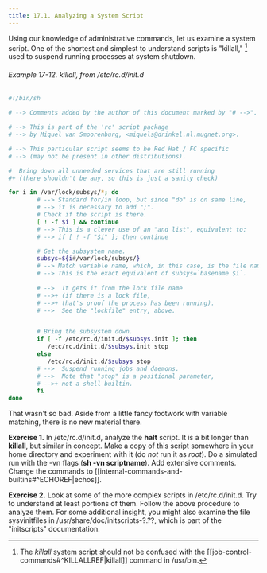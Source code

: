 ```yaml
---
title: 17.1. Analyzing a System Script
---
```


Using our knowledge of administrative commands, let us examine a system script. One of the shortest and simplest to understand scripts is "killall," [^1] used to suspend running processes at system shutdown.

###### Example 17-12. *killall*, from /etc/rc.d/init.d

```bash
#!/bin/sh

# --> Comments added by the author of this document marked by "# -->".

# --> This is part of the 'rc' script package
# --> by Miquel van Smoorenburg, <miquels@drinkel.nl.mugnet.org>.

# --> This particular script seems to be Red Hat / FC specific
# --> (may not be present in other distributions).

#  Bring down all unneeded services that are still running
#+ (there shouldn't be any, so this is just a sanity check)

for i in /var/lock/subsys/*; do
        # --> Standard for/in loop, but since "do" is on same line,
        # --> it is necessary to add ";".
        # Check if the script is there.
        [ ! -f $i ] && continue
        # --> This is a clever use of an "and list", equivalent to:
        # --> if [ ! -f "$i" ]; then continue

        # Get the subsystem name.
        subsys=${i#/var/lock/subsys/}
        # --> Match variable name, which, in this case, is the file name.
        # --> This is the exact equivalent of subsys=`basename $i`.
	
        # -->  It gets it from the lock file name
        # -->+ (if there is a lock file,
        # -->+ that's proof the process has been running).
        # -->  See the "lockfile" entry, above.


        # Bring the subsystem down.
        if [ -f /etc/rc.d/init.d/$subsys.init ]; then
           /etc/rc.d/init.d/$subsys.init stop
        else
           /etc/rc.d/init.d/$subsys stop
        # -->  Suspend running jobs and daemons.
        # -->  Note that "stop" is a positional parameter,
        # -->+ not a shell builtin.
        fi
done
```

That wasn't so bad. Aside from a little fancy footwork with variable matching, there is no new material there.

**Exercise 1.** In /etc/rc.d/init.d, analyze the **halt** script. It is a bit longer than **killall**, but similar in concept. Make a copy of this script somewhere in your home directory and experiment with it (do _not_ run it as _root_). Do a simulated run with the -vn flags (**sh -vn scriptname**). Add extensive comments. Change the commands to [[internal-commands-and-builtins#^ECHOREF|echos]].

**Exercise 2.** Look at some of the more complex scripts in /etc/rc.d/init.d. Try to understand at least portions of them. Follow the above procedure to analyze them. For some additional insight, you might also examine the file sysvinitfiles in /usr/share/doc/initscripts-?.??, which is part of the "initscripts" documentation.

[^1]: The _killall_ system script should not be confused with the [[job-control-commands#^KILLALLREF|killall]] command in /usr/bin.
